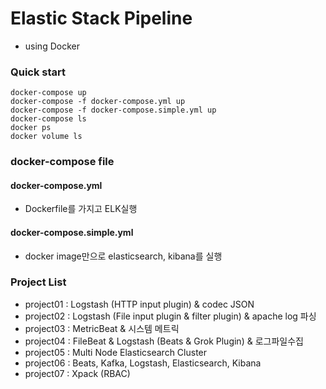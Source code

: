 # Elastic Stack Pipeline
- using Docker

### Quick start
```
docker-compose up
docker-compose -f docker-compose.yml up
docker-compose -f docker-compose.simple.yml up
docker-compose ls
docker ps
docker volume ls
```

### docker-compose file

#### docker-compose.yml
- Dockerfile를 가지고 ELK실행

#### docker-compose.simple.yml
- docker image만으로 elasticsearch, kibana를 실행

### Project List

- project01 : Logstash (HTTP input plugin) & codec JSON 
- project02 : Logstash (File input plugin & filter plugin) & apache log 파싱
- project03 : MetricBeat & 시스템 메트릭
- project04 : FileBeat & Logstash (Beats & Grok Plugin) & 로그파일수집
- project05 : Multi Node Elasticsearch Cluster
- project06 : Beats, Kafka, Logstash, Elasticsearch, Kibana
- project07 : Xpack (RBAC)
